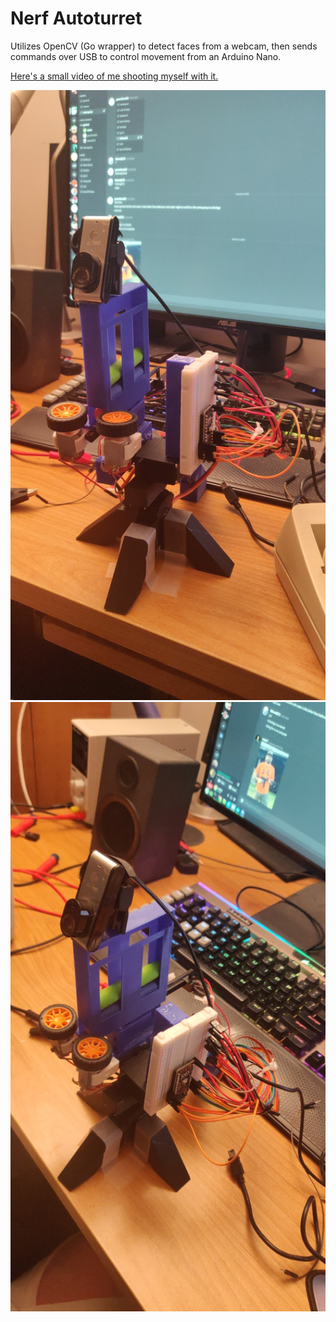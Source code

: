 # Nerf Autoturret
Utilizes OpenCV (Go wrapper) to detect faces from a webcam, then sends commands over USB to control movement from an Arduino Nano.

<a href="https://www.youtube.com/watch?v=S9ck80dR73s"/>Here's a small video of me shooting myself with it.</a>  

<img src="turret1.jpg" alt="turret1.jpg" style="height:25%"/>
<img src="turret2.jpg" alt="turret2.jpg" style="height:25%"/>

